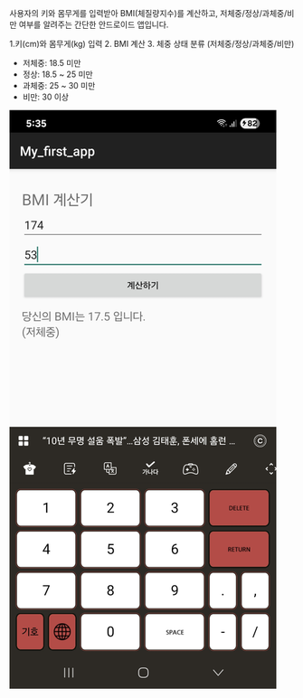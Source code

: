 사용자의 키와 몸무게를 입력받아 BMI(체질량지수)를 계산하고, 저체중/정상/과체중/비만 여부를 알려주는 간단한 안드로이드 앱입니다.

1.키(cm)와 몸무게(kg) 입력
2. BMI 계산
3. 체중 상태 분류 (저체중/정상/과체중/비만)

- 저체중: 18.5 미만
- 정상: 18.5 ~ 25 미만
- 과체중: 25 ~ 30 미만
- 비만: 30 이상

![메인 화면](my_first_app/BMI_App.jpeg)

